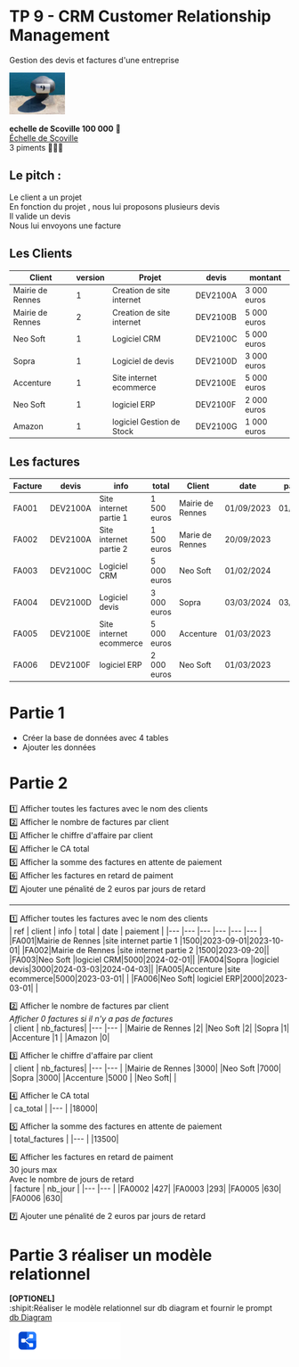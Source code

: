 # TP 9 - CRM Customer  Relationship Management
Gestion des devis et factures d'une entreprise
    
<img src="../../img/nine.webp" width="100">

  
**echelle de Scoville 100 000**  :underage:  
[Échelle de Scoville](https://fr.wikipedia.org/wiki/%C3%89chelle_de_Scoville)  
3 piments :cactus::cactus::cactus:  
  

## Le pitch :
Le client a un projet  
En fonction du projet , nous lui proposons plusieurs devis  
Il valide un devis  
Nous lui envoyons une facture  
  



## Les Clients
|Client|version|Projet|devis|montant|
|---|---|---|---|---|
|Mairie de Rennes|1|Creation de site internet|DEV2100A|3 000 euros|
|Mairie de Rennes|2|Creation de site internet|DEV2100B|5 000 euros|
|Neo Soft|1|Logiciel CRM|DEV2100C|5 000 euros|
|Sopra|1|Logiciel de devis|DEV2100D|3 000 euros|
|Accenture|1|Site internet ecommerce|DEV2100E|5 000 euros|
|Neo Soft|1|logiciel ERP|DEV2100F|2 000 euros|
|Amazon|1|logiciel Gestion de Stock|DEV2100G|1 000 euros|

## Les factures
|Facture|devis|info|total|Client|date|paiement|
|---|---|---|---|---|---|---|
|FA001|DEV2100A|Site internet partie 1|1 500 euros|Mairie de Rennes|01/09/2023|01/10/2023|
|FA002|DEV2100A|Site internet partie 2|1 500  euros|Marie de Rennes|20/09/2023||
|FA003|DEV2100C|Logiciel CRM|5 000 euros|Neo Soft|01/02/2024||
|FA004|DEV2100D|Logiciel devis|3 000  euros|Sopra|03/03/2024|03/04/2024|
|FA005|DEV2100E|Site internet ecommerce|5 000 euros|Accenture|01/03/2023||
|FA006|DEV2100F|logiciel ERP |2 000 euros|Neo Soft|01/03/2023||
  

   

# Partie 1
- Créer la base de données avec 4 tables 
- Ajouter les données 

 
# Partie 2
:one: Afficher toutes les factures avec le nom des clients  
:two: Afficher le nombre de factures par client  
:three: Afficher le chiffre d'affaire par client  
:four: Afficher le CA total    
:five: Afficher  la somme des factures en attente de paiement   
:six: Afficher les factures en retard de paiment  
:seven: Ajouter une pénalité de 2 euros par jours de retard  

----------------------------------------------------------------

:one: Afficher toutes les factures avec le nom des clients  
| ref | client | info | total | date | paiement | 
|--- |--- |--- |--- |--- |--- |
|FA001|Mairie de Rennes |site internet partie 1	|1500|2023-09-01|2023-10-01|
|FA002|Mairie de Rennes |site internet partie 2	|1500|2023-09-20||	
|FA003|Neo Soft |logiciel CRM|5000|2024-02-01||	
|FA004|Sopra |logiciel devis|3000|2024-03-03|2024-04-03||
|FA005|Accenture |site ecommerce|5000|2023-03-01| |	
|FA006|Neo Soft|	logiciel ERP|2000|2023-03-01| |	   
 
:two: Afficher le nombre de factures par client   
_Afficher 0 factures si il n'y a pas de factures_    
| client | nb_factures|
|--- |--- |
|Mairie de Rennes |2|
|Neo Soft |2|
|Sopra |1|
|Accenture |1 |
|Amazon |0|
  
:three: Afficher le chiffre d'affaire par client     
| client | nb_factures|
|--- |--- |
|Mairie de Rennes |3000|
|Neo Soft |7000|
|Sopra |3000|
|Accenture |5000 |
|Neo Soft| |
  
:four: Afficher le CA total    
| ca_total |
|--- |
|18000|
    
:five: Afficher  la somme des factures en attente de paiement   
| total_factures |
|--- |
|13500|
          
:six: Afficher les factures en retard de paiment        
30 jours max  
Avec le nombre de jours de retard      
| facture | nb_jour |
|--- |--- |
|FA0002 |427|
|FA0003 |293|
|FA0005 |630|
|FA0006 |630|  

:seven: Ajouter une pénalité de 2 euros par jours de retard  
  
# Partie 3 réaliser un modèle relationnel
  **[OPTIONEL]**  
:shipit:Réaliser le modèle relationnel sur db diagram  et fournir le prompt  
[db Diagram](https://dbdiagram.io/home)    
<img src="../../img/dbdiagram.svg" width="200">  

 

